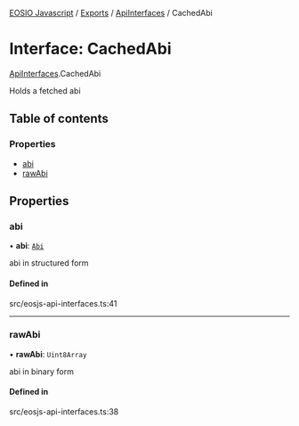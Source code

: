 [EOSIO Javascript](../index.md) / [Exports](../index.md) / [ApiInterfaces](../modules/ApiInterfaces.md) / CachedAbi

# Interface: CachedAbi

[ApiInterfaces](../modules/ApiInterfaces.md).CachedAbi

Holds a fetched abi

## Table of contents

### Properties

- [abi](ApiInterfaces.CachedAbi.md#abi)
- [rawAbi](ApiInterfaces.CachedAbi.md#rawabi)

## Properties

### abi

• **abi**: [`Abi`](RpcInterfaces.Abi.md)

abi in structured form

#### Defined in

src/eosjs-api-interfaces.ts:41

___

### rawAbi

• **rawAbi**: `Uint8Array`

abi in binary form

#### Defined in

src/eosjs-api-interfaces.ts:38
